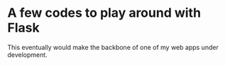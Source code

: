# A few codes to play around with Flask

This eventually would make the backbone of one of my web apps under development.